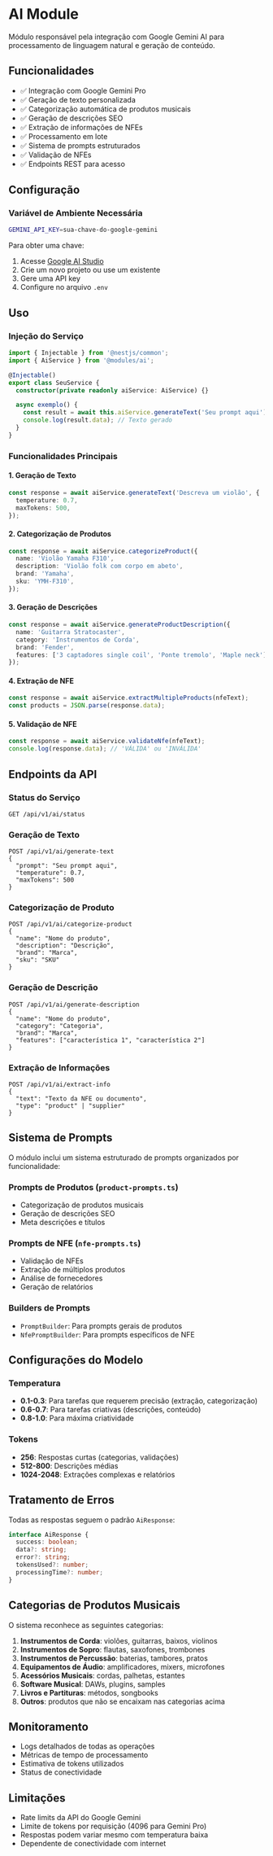 # AI Module

Módulo responsável pela integração com Google Gemini AI para processamento de linguagem natural e geração de conteúdo.

## Funcionalidades

- ✅ Integração com Google Gemini Pro
- ✅ Geração de texto personalizada
- ✅ Categorização automática de produtos musicais
- ✅ Geração de descrições SEO
- ✅ Extração de informações de NFEs
- ✅ Processamento em lote
- ✅ Sistema de prompts estruturados
- ✅ Validação de NFEs
- ✅ Endpoints REST para acesso

## Configuração

### Variável de Ambiente Necessária

```bash
GEMINI_API_KEY=sua-chave-do-google-gemini
```

Para obter uma chave:
1. Acesse [Google AI Studio](https://makersuite.google.com/app/apikey)
2. Crie um novo projeto ou use um existente
3. Gere uma API key
4. Configure no arquivo `.env`

## Uso

### Injeção do Serviço

```typescript
import { Injectable } from '@nestjs/common';
import { AiService } from '@modules/ai';

@Injectable()
export class SeuService {
  constructor(private readonly aiService: AiService) {}

  async exemplo() {
    const result = await this.aiService.generateText('Seu prompt aqui');
    console.log(result.data); // Texto gerado
  }
}
```

### Funcionalidades Principais

#### 1. Geração de Texto

```typescript
const response = await aiService.generateText('Descreva um violão', {
  temperature: 0.7,
  maxTokens: 500,
});
```

#### 2. Categorização de Produtos

```typescript
const response = await aiService.categorizeProduct({
  name: 'Violão Yamaha F310',
  description: 'Violão folk com corpo em abeto',
  brand: 'Yamaha',
  sku: 'YMH-F310',
});
```

#### 3. Geração de Descrições

```typescript
const response = await aiService.generateProductDescription({
  name: 'Guitarra Stratocaster',
  category: 'Instrumentos de Corda',
  brand: 'Fender',
  features: ['3 captadores single coil', 'Ponte tremolo', 'Maple neck'],
});
```

#### 4. Extração de NFE

```typescript
const response = await aiService.extractMultipleProducts(nfeText);
const products = JSON.parse(response.data);
```

#### 5. Validação de NFE

```typescript
const response = await aiService.validateNfe(nfeText);
console.log(response.data); // 'VÁLIDA' ou 'INVÁLIDA'
```

## Endpoints da API

### Status do Serviço
```
GET /api/v1/ai/status
```

### Geração de Texto
```
POST /api/v1/ai/generate-text
{
  "prompt": "Seu prompt aqui",
  "temperature": 0.7,
  "maxTokens": 500
}
```

### Categorização de Produto
```
POST /api/v1/ai/categorize-product
{
  "name": "Nome do produto",
  "description": "Descrição",
  "brand": "Marca",
  "sku": "SKU"
}
```

### Geração de Descrição
```
POST /api/v1/ai/generate-description
{
  "name": "Nome do produto",
  "category": "Categoria",
  "brand": "Marca",
  "features": ["característica 1", "característica 2"]
}
```

### Extração de Informações
```
POST /api/v1/ai/extract-info
{
  "text": "Texto da NFE ou documento",
  "type": "product" | "supplier"
}
```

## Sistema de Prompts

O módulo inclui um sistema estruturado de prompts organizados por funcionalidade:

### Prompts de Produtos (`product-prompts.ts`)
- Categorização de produtos musicais
- Geração de descrições SEO
- Meta descrições e títulos

### Prompts de NFE (`nfe-prompts.ts`)
- Validação de NFEs
- Extração de múltiplos produtos
- Análise de fornecedores
- Geração de relatórios

### Builders de Prompts
- `PromptBuilder`: Para prompts gerais de produtos
- `NfePromptBuilder`: Para prompts específicos de NFE

## Configurações do Modelo

### Temperatura
- **0.1-0.3**: Para tarefas que requerem precisão (extração, categorização)
- **0.6-0.7**: Para tarefas criativas (descrições, conteúdo)
- **0.8-1.0**: Para máxima criatividade

### Tokens
- **256**: Respostas curtas (categorias, validações)
- **512-800**: Descrições médias
- **1024-2048**: Extrações complexas e relatórios

## Tratamento de Erros

Todas as respostas seguem o padrão `AiResponse`:

```typescript
interface AiResponse {
  success: boolean;
  data?: string;
  error?: string;
  tokensUsed?: number;
  processingTime?: number;
}
```

## Categorias de Produtos Musicais

O sistema reconhece as seguintes categorias:

1. **Instrumentos de Corda**: violões, guitarras, baixos, violinos
2. **Instrumentos de Sopro**: flautas, saxofones, trombones
3. **Instrumentos de Percussão**: baterias, tambores, pratos
4. **Equipamentos de Áudio**: amplificadores, mixers, microfones
5. **Acessórios Musicais**: cordas, palhetas, estantes
6. **Software Musical**: DAWs, plugins, samples
7. **Livros e Partituras**: métodos, songbooks
8. **Outros**: produtos que não se encaixam nas categorias acima

## Monitoramento

- Logs detalhados de todas as operações
- Métricas de tempo de processamento
- Estimativa de tokens utilizados
- Status de conectividade

## Limitações

- Rate limits da API do Google Gemini
- Limite de tokens por requisição (4096 para Gemini Pro)
- Respostas podem variar mesmo com temperatura baixa
- Dependente de conectividade com internet
